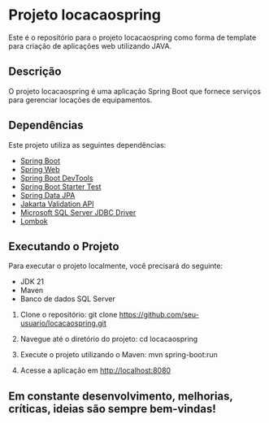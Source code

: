 # Projeto locacaospring

Este é o repositório para o projeto locacaospring como forma de template para criação de aplicações web utilizando JAVA.

## Descrição

O projeto locacaospring é uma aplicação Spring Boot que fornece serviços para gerenciar locações de equipamentos.

## Dependências

Este projeto utiliza as seguintes dependências:

- [Spring Boot](https://spring.io/projects/spring-boot)
- [Spring Web](https://spring.io/guides/gs/serving-web-content/)
- [Spring Boot DevTools](https://docs.spring.io/spring-boot/docs/current/reference/html/using.html#using.devtools)
- [Spring Boot Starter Test](https://docs.spring.io/spring-boot/docs/current/reference/html/spring-boot-features.html#boot-features-testing)
- [Spring Data JPA](https://spring.io/projects/spring-data-jpa)
- [Jakarta Validation API](https://jakarta.ee/specifications/validation/)
- [Microsoft SQL Server JDBC Driver](https://docs.microsoft.com/en-us/sql/connect/jdbc/microsoft-jdbc-driver-for-sql-server)
- [Lombok](https://projectlombok.org/)

## Executando o Projeto

Para executar o projeto localmente, você precisará do seguinte:

- JDK 21
- Maven
- Banco de dados SQL Server

1. Clone o repositório:
git clone https://github.com/seu-usuario/locacaospring.git


2. Navegue até o diretório do projeto:
cd locacaospring


3. Execute o projeto utilizando o Maven:
mvn spring-boot:run


4. Acesse a aplicação em [http://localhost:8080](http://localhost:8080)

## Em constante desenvolvimento, melhorias, críticas, ideias são sempre bem-vindas!





